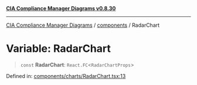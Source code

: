 [**CIA Compliance Manager Diagrams v0.8.30**](../../README.md)

***

[CIA Compliance Manager Diagrams](../../modules.md) / [components](../README.md) / RadarChart

# Variable: RadarChart

> `const` **RadarChart**: `React.FC`\<`RadarChartProps`\>

Defined in: [components/charts/RadarChart.tsx:13](https://github.com/Hack23/cia-compliance-manager/blob/6afa716316469147e542039d136ec79ffdbd4ac9/src/components/charts/RadarChart.tsx#L13)
